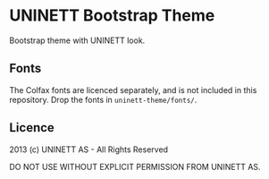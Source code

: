 UNINETT Bootstrap Theme
=======================

Bootstrap theme with UNINETT look.


## Fonts

The Colfax fonts are licenced separately, and is not included in this repository. Drop the fonts in `uninett-theme/fonts/`.


## Licence


2013 (c) UNINETT AS - All Rights Reserved

DO NOT USE WITHOUT EXPLICIT PERMISSION FROM UNINETT AS.

